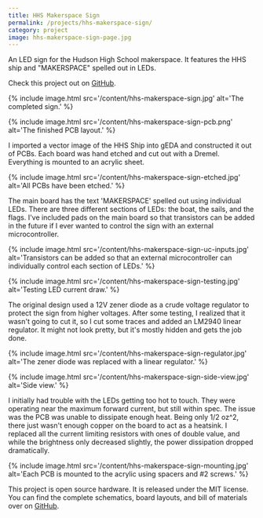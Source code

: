 ```yaml
---
title: HHS Makerspace Sign
permalink: /projects/hhs-makerspace-sign/
category: project
image: hhs-makerspace-sign-page.jpg
---
```


An LED sign for the Hudson High School makerspace. It features the HHS ship and "MAKERSPACE" spelled out in LEDs.

Check this project out on [GitHub](https://github.com/codeThatThinks/hhs-makerspace-sign).

{% include image.html src='/content/hhs-makerspace-sign.jpg' alt='The completed sign.' %}

{% include image.html src='/content/hhs-makerspace-sign-pcb.png' alt='The finished PCB layout.' %}

I imported a vector image of the HHS Ship into gEDA and constructed it out of PCBs. Each board was hand etched and cut out with a Dremel. Everything is mounted to an acrylic sheet.

{% include image.html src='/content/hhs-makerspace-sign-etched.jpg' alt='All PCBs have been etched.' %}

The main board has the text 'MAKERSPACE' spelled out using individual LEDs. There are three different sections of LEDs: the boat, the sails, and the flags. I've included pads on the main board so that transistors can be added in the future if I ever wanted to control the sign with an external microcontroller.

{% include image.html src='/content/hhs-makerspace-sign-uc-inputs.jpg' alt='Transistors can be added so that an external microcontroller can individually control each section of LEDs.' %}

{% include image.html src='/content/hhs-makerspace-sign-testing.jpg' alt='Testing LED current draw.' %}

The original design used a 12V zener diode as a crude voltage regulator to protect the sign from higher voltages. After some testing, I realized that it wasn't going to cut it, so I cut some traces and added an LM2940 linear regulator. It might not look pretty, but it's mostly hidden and gets the job done.

{% include image.html src='/content/hhs-makerspace-sign-regulator.jpg' alt='The zener diode was replaced with a linear regulator.' %}

{% include image.html src='/content/hhs-makerspace-sign-side-view.jpg' alt='Side view.' %}

I initially had trouble with the LEDs getting too hot to touch. They were operating near the maximum forward current, but still within spec. The issue was the PCB was unable to dissipate enough heat. Being only 1/2 oz^2, there just wasn't enough copper on the board to act as a heatsink. I replaced all the current limiting resistors with ones of double value, and while the brightness only decreased slightly, the power dissipation dropped dramatically.

{% include image.html src='/content/hhs-makerspace-sign-mounting.jpg' alt='Each PCB is mounted to the acrylic using spacers and #2 screws.' %}

This project is open source hardware. It is released under the MIT license. You can find the complete schematics, board layouts, and bill of materials over on [GitHub](https://github.com/codeThatThinks/hhs-makerspace-sign).

